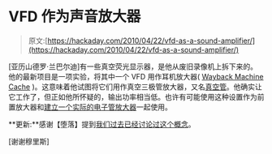 # VFD 作为声音放大器

> 原文:[https://hackaday.com/2010/04/22/vfd-as-a-sound-amplifier/](https://hackaday.com/2010/04/22/vfd-as-a-sound-amplifier/)

[亚历山德罗·兰巴尔迪]有一些真空荧光显示器，是他从废旧录像机上拆下来的。他的最新项目是一项实验，将其中一个 VFD 用作耳机放大器( [Wayback Machine Cache](https://web.archive.org/web/20111028114151/http://www.5volt.eu/archives/62) )。这意味着他试图将它们用作真空三极管放大器，又名[真空管](http://en.wikipedia.org/wiki/Vacuum_tube)。他确实让它工作了，但正如他所怀疑的，输出功率相当低。也许有可能使用这种设置作为前置放大器和[建立一个实际的电子管放大器](http://hackaday.com/2010/04/13/tiny-tube-amp-for-headphones/)一起使用。

**更新:**感谢【堕落】提到[我们过去已经讨论过这个概念](http://hackaday.com/2008/12/01/using-vfds-as-amplifiers/)。

[谢谢穆里斯]